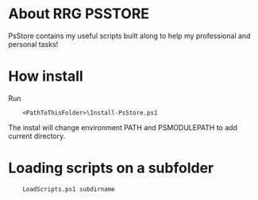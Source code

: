# About RRG PSSTORE

PsStore contains my useful scripts built along to help my professional and personal tasks!  


# How install

Run

```posh
	<PathToThisFolder>\Install-PsStore.ps1
```

The instal will change environment PATH and PSMODULEPATH to add current directory.  

# Loading scripts on a subfolder

```posh
	LoadScripts.ps1 subdirname
```